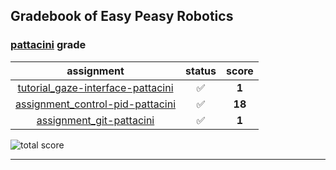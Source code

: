 ## Gradebook of Easy Peasy Robotics

### [**pattacini**](https://github.com/pattacini) grade

| assignment | status | score |
|    :--:    |  :--:  | :--:  |
| [tutorial_gaze-interface-pattacini](https://github.com/easy-peasy-robotics/tutorial_gaze-interface-pattacini) | :white_check_mark: | **1** |
| [assignment_control-pid-pattacini](https://github.com/easy-peasy-robotics/assignment_control-pid-pattacini) | :white_check_mark: | **18** |
| [assignment_git-pattacini](https://github.com/easy-peasy-robotics/assignment_git-pattacini) | :white_check_mark: | **1** |

![total score](https://img.shields.io/badge/total_score-20-brightgreen.svg?style=flat-square)

---

